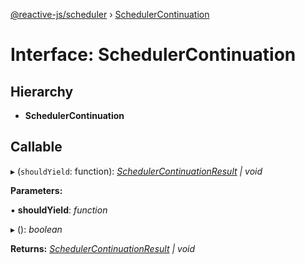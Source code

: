 [@reactive-js/scheduler](../README.md) › [SchedulerContinuation](schedulercontinuation.md)

# Interface: SchedulerContinuation

## Hierarchy

* **SchedulerContinuation**

## Callable

▸ (`shouldYield`: function): *[SchedulerContinuationResult](schedulercontinuationresult.md) | void*

**Parameters:**

▪ **shouldYield**: *function*

▸ (): *boolean*

**Returns:** *[SchedulerContinuationResult](schedulercontinuationresult.md) | void*
